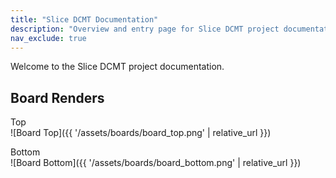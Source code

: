 ```yaml
---
title: "Slice DCMT Documentation"
description: "Overview and entry page for Slice DCMT project documentation."
nav_exclude: true
---
```


Welcome to the Slice DCMT project documentation.

## Board Renders

Top  
![Board Top]({{ '/assets/boards/board_top.png' | relative_url }})

Bottom  
![Board Bottom]({{ '/assets/boards/board_bottom.png' | relative_url }})
